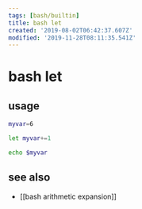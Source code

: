 ```yaml
---
tags: [bash/builtin]
title: bash let
created: '2019-08-02T06:42:37.607Z'
modified: '2019-11-28T08:11:35.541Z'
---
```


# bash let

## usage
```sh
myvar=6

let myvar+=1

echo $myvar
```

## see also
- [[bash arithmetic expansion]]
